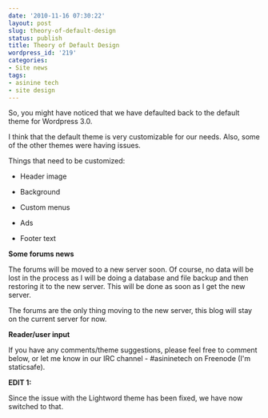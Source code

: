 ```yaml
---
date: '2010-11-16 07:30:22'
layout: post
slug: theory-of-default-design
status: publish
title: Theory of Default Design
wordpress_id: '219'
categories:
- Site news
tags:
- asinine tech
- site design
---
```


So, you might have noticed that we have defaulted back to the default theme for Wordpress 3.0.

I think that the default theme is very customizable for our needs. Also, some of the other themes were having issues.

Things that need to be customized:



	
  * Header image

	
  * Background

	
  * Custom menus

	
  * Ads

	
  * Footer text


**Some forums news**

The forums will be moved to a new server soon. Of course, no data will be lost in the process as I will be doing a database and file backup and then restoring it to the new server. This will be done as soon as I get the new server.

The forums are the only thing moving to the new server, this blog will stay on the current server for now.

**Reader/user input**

If you have any comments/theme suggestions, please feel free to comment below, or let me know in our IRC channel - #asininetech on Freenode (I'm staticsafe).

**EDIT 1:**

Since the issue with the Lightword theme has been fixed, we have now switched to that.
